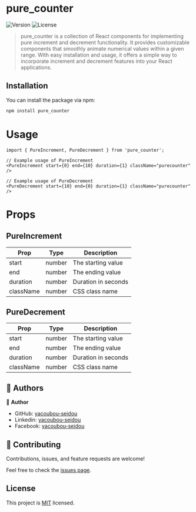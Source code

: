 # pure_counter

![Version](https://img.shields.io/npm/v/pure_counter.svg)
![License](https://img.shields.io/npm/l/pure_counter.svg)

> pure_counter is a collection of React components for implementing pure increment and decrement functionality. It provides customizable components that smoothly animate numerical values within a given range. With easy installation and usage, it offers a simple way to incorporate increment and decrement features into your React applications.


## Installation

You can install the package via npm:

```bash
npm install pure_counter
```

# Usage

```
import { PureIncrement, PureDecrement } from 'pure_counter';

// Example usage of PureIncrement
<PureIncrement start={0} end={10} duration={1} className="purecounter" />

// Example usage of PureDecrement
<PureDecrement start={10} end={0} duration={1} className="purecounter" />
```

# Props

## PureIncrement
| Prop     | Type     | Description        |
| -------- | -------- | --------           |
| start    | number   | The starting value |
| end      | number   | The ending value   |
| duration | number   | Duration in seconds|
| className| number   | CSS class name     |

## PureDecrement

| Prop     | Type     | Description        |
| -------- | -------- | --------           |
| start    | number   | The starting value |
| end      | number   | The ending value   |
| duration | number   | Duration in seconds|
| className| number   | CSS class name     |

## 👥 Authors <a name="authors"></a>

👤 **Author**

- GitHub: [yacoubou-seidou](https://github.com/yacoubou-seidou)
- Linkedin: [yacoubou-seidou](https://www.linkedin.com/in/yacoubou-seidou-chaibou/)
- Facebook: [yacoubou-seidou](https://www.facebook.com/Blackyacos.chaibou)

## 🤝 Contributing <a name="contributing"></a>

Contributions, issues, and feature requests are welcome!

Feel free to check the [issues page](https://github.com/Yacoubou-seidou/PureCounter/issues).

## License

This project is [MIT](./LICENSE) licensed.
